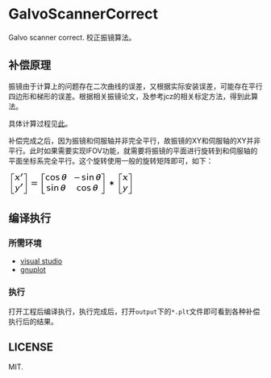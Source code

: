 # GalvoScannerCorrect

Galvo scanner correct.
校正振镜算法。

## 补偿原理

振镜由于计算上的问题存在二次曲线的误差，又根据实际安装误差，可能存在平行四边形和梯形的误差。根据相关振镜论文，及参考jcz的相关标定方法，得到此算法。

具体计算过程见[此](GalvoScannerCorrect/doc/readme.md)。

补偿完成之后，因为振镜和伺服轴并非完全平行，故振镜的XY和伺服轴的XY并非平行。此时如果需要实现IFOV功能，就需要将振镜的平面进行旋转到和伺服轴的平面坐标系完全平行。这个旋转使用一般的旋转矩阵即可，如下：

![RotateMatrix](GalvoScannerCorrect/doc/pic/RotateMatrix.jpg)

## 编译执行

### 所需环境

- [visual studio](https://visualstudio.microsoft.com/)
- [gnuplot](http://www.gnuplot.info/)

### 执行

打开工程后编译执行，执行完成后，打开`output`下的`*.plt`文件即可看到各种补偿执行后的结果。

## LICENSE

MIT.
